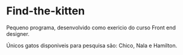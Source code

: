 # Find-the-kitten
 Pequeno programa, desenvolvido como exericio do curso Front end designer.
 
 Únicos gatos disponiveis para pesquisa são: Chico, Nala e Hamilton.
